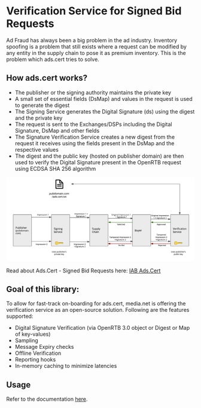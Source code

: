 # Verification Service for Signed Bid Requests

Ad Fraud has always been a big problem in the ad industry. Inventory spoofing is a problem that still exists where a request can be modified by any entity in the supply chain to pose it as premium inventory. This is the problem which ads.cert tries to solve.

## How ads.cert works?

 - The publisher or the signing authority maintains the private key
 - A small set of essential fields (DsMap) and values in the request is used to generate the digest
 - The Signing Service generates the Digital Signature (ds) using the digest and the private key
 - The request is sent to the Exchanges/DSPs including the Digital Signature, DsMap and other fields
 - The Signature Verification Service creates a new digest from the request it receives using the fields present in the DsMap and the respective values
 - The digest and the public key (hosted on publisher domain) are then used to verify the Digital Signature present in the OpenRTB request using ECDSA SHA 256 algorithm

![N|Solid](openrtb-ads-cert-verification/flow.png)

Read about Ads.Cert - Signed Bid Requests here: [IAB Ads.Cert](https://github.com/InteractiveAdvertisingBureau/openrtb/blob/master/ads.cert:%20Signed%20Bid%20Requests%201.0%20BETA.md)

## Goal of this library:

To allow for fast-track on-boarding for ads.cert, media.net is offering the verification service as an open-source solution. Following are the features supported:

 - Digital Signature Verification (via OpenRTB 3.0 object or Digest or Map of key-values)
 - Sampling
 - Message Expiry checks
 - Offline Verification
 - Reporting hooks
 - In-memory caching to minimize latencies

## Usage

Refer to the documentation [here](openrtb-ads-cert-verification/README.md).
